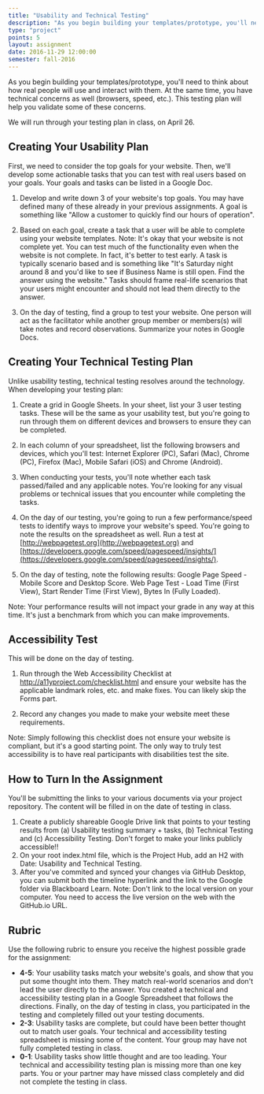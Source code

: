 ```yaml
---
title: "Usability and Technical Testing"
description: "As you begin building your templates/prototype, you'll need to think about how real people will use and interact with them. "
type: "project"
points: 5
layout: assignment
date: 2016-11-29 12:00:00
semester: fall-2016
---
```


As you begin building your templates/prototype, you'll need to think about how real people will use and interact with them.  At the same time, you have technical concerns as well (browsers, speed, etc.).  This testing plan will help you validate some of these concerns.

We will run through your testing plan in class, on April 26.

## Creating Your Usability Plan

First, we need to consider the top goals for your website.  Then,  we'll develop some actionable tasks that you can test with real users based on your goals.  Your goals and tasks can be listed in a Google Doc.

1.  Develop and write down 3 of your website's top goals.  You may have defined many of these already in your previous assignments.  A goal is something like "Allow a customer to quickly find our hours of operation".

2.  Based on each goal, create a task that a user will be able to complete using your website templates.  Note:  It's okay that your website is not complete yet.  You can test much of the functionality even when the website is not complete.  In fact, it's better to test early.  A task is typically scenario based and is something like "It's Saturday night around 8 and you'd like to see if Business Name is still open.  Find the answer using the website."  Tasks should frame real-life scenarios that your users might encounter and should not lead them directly to the answer.

3.  On the day of testing, find a group to test your website.  One person will act as the facilitator while another group member or members(s) will take notes and record observations. Summarize your notes in Google Docs.


## Creating Your Technical Testing Plan

Unlike usability testing, technical testing resolves around the technology.  When developing your testing plan:

1.  Create a grid in Google Sheets.  In your sheet, list your 3 user testing tasks.  These will be the same as your usability test, but you're going to run through them on different devices and browsers to ensure they can be completed.

2.  In each column of your spreadsheet, list the following browsers and devices, which you'll test:  Internet Explorer (PC), Safari (Mac), Chrome (PC), Firefox (Mac), Mobile Safari (iOS) and Chrome (Android).

3.  When conducting your tests, you'll note whether each task passed/failed and any applicable notes.  You're looking for any visual problems or technical issues that you encounter while completing the tasks.

4.  On the day of our testing, you're going to run a few performance/speed tests to identify ways to improve your website's speed.  You're going to note the results on the spreadsheet as well.  Run a test at [http://webpagetest.org](http://webpagetest.org) and [https://developers.google.com/speed/pagespeed/insights/](https://developers.google.com/speed/pagespeed/insights/).

5.  On the day of testing, note the following results:  Google Page Speed - Mobile Score and Desktop Score.  Web Page Test - Load Time (First View), Start Render Time (First View), Bytes In (Fully Loaded).

Note:  Your performance results will not impact your grade in any way at this time.  It's just a benchmark from which you can make improvements.


## Accessibility Test

This will be done on the day of testing.  

1.  Run through the Web Accessibility Checklist at http://a11yproject.com/checklist.html and ensure your website has the applicable landmark roles, etc. and make fixes.  You can likely skip the Forms part.

2.  Record any changes you made to make your website meet these requirements.

Note:  Simply following this checklist does not ensure your website is compliant, but it's a good starting point.  The only way to truly test accessibility is to have real participants with disabilities test the site.


## How to Turn In the Assignment

You'll be submitting the links to your various documents via your project repository.  The content will be filled in on the date of testing in class.

1.  Create a publicly shareable Google Drive link that points to your testing results from (a) Usability testing summary + tasks, (b) Technical Testing and (c) Accessibility Testing.  Don't forget to make your links publicly accessible!!
2.  On your root index.html file, which is the Project Hub, add an H2 with Date: Usability and Technical Testing.
3.  After you've commited and synced your changes via GitHub Desktop, you can submit both the timeline hyperlink and the link to the Google folder via Blackboard Learn.  Note: Don't link to the local version on your computer.  You need to access the live version on the web with the GitHub.io URL.

## Rubric

Use the following rubric to ensure you receive the highest possible grade for the assignment:

* **4-5**: Your usability tasks match your website's goals, and show that you put some thought into them.  They match real-world scenarios and don't lead the user directly to the answer.  You created a technical and accessibility testing plan in a Google Spreadsheet that follows the directions.  Finally, on the day of testing in class, you participated in the testing and completely filled out your testing documents.
* **2-3**: Usability tasks are complete, but could have been better thought out to match user goals.  Your technical and accessibility testing spreadsheet is missing some of the content.  Your group may have not fully completed testing in class.
* **0-1**: Usability tasks show little thought and are too leading.  Your technical and accessibility testing plan is missing more than one key parts.  You or your partner may have missed class completely and did not complete the testing in class.   
